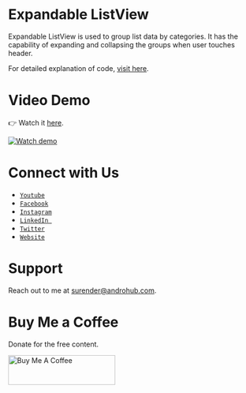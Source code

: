 # Expandable ListView
Expandable ListView is used to group list data by categories. It has the capability of expanding and collapsing the groups when user touches header.

For detailed explanation of code, [visit here](http://www.androhub.com/android-expandablelistview/).

# Video Demo
👉 Watch it <a href="https://youtu.be/zJ2jnh6Jjbo">here</a>.
<br>

[![Watch demo](http://i3.ytimg.com/vi/zJ2jnh6Jjbo/hqdefault.jpg)](https://youtu.be/zJ2jnh6Jjbo)

# Connect with Us
- <a href="https://www.youtube.com/channel/@Androhub" target="_blank">`Youtube`</a>
- <a href="https://www.facebook.com/androhubtutorial/" target="_blank">`Facebook`</a>
- <a href="https://www.instagram.com/androhub_tutorial" target="_blank">`Instagram`</a>
- <a href="https://www.linkedin.com/in/surender-kumar-681472a8?originalSubdomain=in" target="_blank">`LinkedIn `</a>
- <a href="https://twitter.com/sonusurender0/" target="_blank">`Twitter`</a>
- <a href="http://www.androhub.com/" target="_blank">`Website`</a>

# Support
Reach out to me at surender@androhub.com.

# Buy Me a Coffee
Donate for the free content.

<a href="https://www.buymeacoffee.com/androhub" target="_blank"><img src="https://cdn.buymeacoffee.com/buttons/v2/default-yellow.png" alt="Buy Me A Coffee" style="height: 60px !important;width: 217px !important;" ></a>
